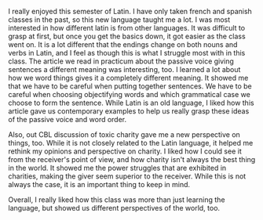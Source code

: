 
I really enjoyed this semester of Latin. I have only taken french and spanish classes in the past, so this new language taught me a lot. I was most interested in how different latin is from other languages. It was difficult to grasp at first, but once you get the basics down, it got easier as the class went on. It is a lot different that the endings change on both nouns and verbs in Latin, and I feel as though this is what I struggle most with in this class. 
The article we read in practicum about the passive voice giving sentences a different meaning was interesting, too. I learned a lot about how we word things gives it a completely different meaning. It showed me that we have to be careful when putting together sentences. We have to be careful when choosing objectifying words and which grammatical case we choose to form the sentence. While Latin is an old language, I liked how this article gave us contemporary examples to help us really grasp these ideas of the passive voice and word order. 

Also, out CBL discussion of toxic charity gave me a new perspective on things, too. While it is not closely related to the Latin language, it helped me rethink my opinions and perspective on charity. I liked how I could see it from the receiver's point of view, and how charity isn't always the best thing in the world. It showed me the power struggles that are exhibited in charities, making the giver seem superior to the receiver. While this is not always the case, it is an important thing to keep in mind. 

Overall, I really liked how this class was more than just learning the language, but showed us different perspectives of the world, too. 
